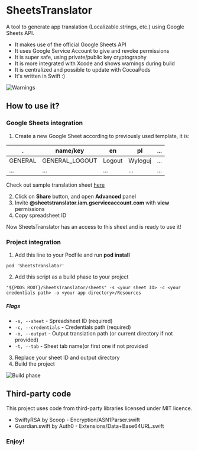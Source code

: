 # SheetsTranslator

A tool to generate app translation (Localizable.strings, etc.) using Google Sheets API.

* It makes use of the official Google Sheets API
* It uses Google Service Account to give and revoke permissions
* It is super safe, using private/public key cryptography
* It is more integrated with Xcode and shows warnings during build
* It is centralized and possible to update with CocoaPods
* It's written in Swift :)

![Warnings](http://i.imgur.com/TOKT4G3.png)

## How to use it?

### Google Sheets integration
1. Create a new Google Sheet according to previously used template, it is:

.      |name/key      |en    |pl     |...
-------|--------------|------|-------|---
GENERAL|GENERAL_LOGOUT|Logout|Wyloguj|...
...    |...           |...   |...    |...

Check out sample translation sheet [here](https://docs.google.com/spreadsheets/d/1HZwNTyo2XRkADjNLvXlMMlZ_buzCNYxhjIzvwL6mid8/)

2. Click on **Share** button, and open **Advanced** panel
3. Invite **<your account>@sheetstranslator.iam.gserviceaccount.com** with **view** permissions
4. Copy spreadsheet ID

Now SheetsTranslator has an access to this sheet and is ready to use it!

### Project integration
1. Add this line to your Podfile and run **pod install**
```
pod 'SheetsTranslator'
```
2. Add this script as a build phase to your project
```
"${PODS_ROOT}/SheetsTranslator/sheets" -s <your sheet ID> -c <your credentials path> -o <your app directory>/Resources
```
##### Flags
 * ``-s, --sheet`` - Spreadsheet ID (required)
 * ``-c, --credentials`` - Credentials path (required)
 * ``-o, --output`` - Output translation path (or current directory if not provided)
 * ``-t, --tab`` - Sheet tab name(or first one if not provided
3. Replace your sheet ID and output directory
4. Build the project

![Build phase](http://i.imgur.com/GmvpJw0.png)

## Third-party code
This project uses code from third-party libraries licensed under MIT licence.
* SwiftyRSA by Scoop - Encryption/ASN1Parser.swift
* Guardian.swift by Auth0 - Extensions/Data+Base64URL.swift

### Enjoy!

